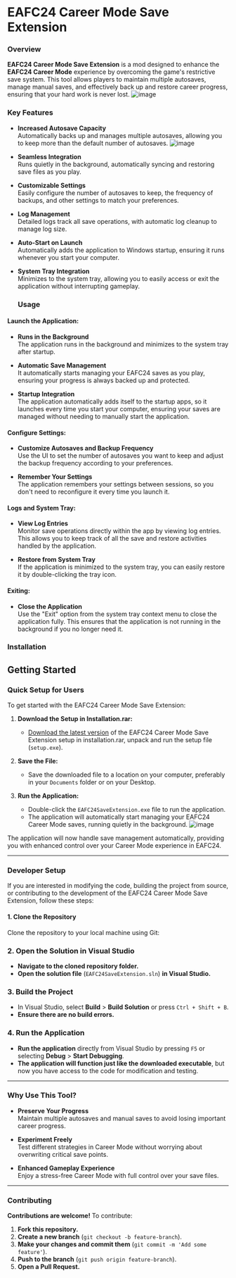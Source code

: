 # **EAFC24 Career Mode Save Extension**

### **Overview**

**EAFC24 Career Mode Save Extension** is a mod designed to enhance the **EAFC24 Career Mode** experience by overcoming the game's restrictive save system. This tool allows players to maintain multiple autosaves, manage manual saves, and effectively back up and restore career progress, ensuring that your hard work is never lost.
![image](https://github.com/user-attachments/assets/7b43fdc2-cc75-4281-b27e-6cf9fa070fea)

### **Key Features**

- **Increased Autosave Capacity**  
  Automatically backs up and manages multiple autosaves, allowing you to keep more than the default number of autosaves.
![image](https://github.com/user-attachments/assets/71dfb335-65c4-402d-af41-6eed8b3728ce)

- **Seamless Integration**  
  Runs quietly in the background, automatically syncing and restoring save files as you play.

- **Customizable Settings**  
  Easily configure the number of autosaves to keep, the frequency of backups, and other settings to match your preferences.

- **Log Management**  
  Detailed logs track all save operations, with automatic log cleanup to manage log size.

- **Auto-Start on Launch**  
  Automatically adds the application to Windows startup, ensuring it runs whenever you start your computer.

- **System Tray Integration**  
  Minimizes to the system tray, allowing you to easily access or exit the application without interrupting gameplay.

  ### **Usage**

#### **Launch the Application:**

- **Runs in the Background**  
  The application runs in the background and minimizes to the system tray after startup.

- **Automatic Save Management**  
  It automatically starts managing your EAFC24 saves as you play, ensuring your progress is always backed up and protected.

- **Startup Integration**  
  The application automatically adds itself to the startup apps, so it launches every time you start your computer, ensuring your saves are managed without needing to manually start the application.

#### **Configure Settings:**

- **Customize Autosaves and Backup Frequency**  
  Use the UI to set the number of autosaves you want to keep and adjust the backup frequency according to your preferences.

- **Remember Your Settings**  
  The application remembers your settings between sessions, so you don't need to reconfigure it every time you launch it.

#### **Logs and System Tray:**

- **View Log Entries**  
  Monitor save operations directly within the app by viewing log entries. This allows you to keep track of all the save and restore activities handled by the application.

- **Restore from System Tray**  
  If the application is minimized to the system tray, you can easily restore it by double-clicking the tray icon.

#### **Exiting:**

- **Close the Application**  
  Use the "Exit" option from the system tray context menu to close the application fully. This ensures that the application is not running in the background if you no longer need it.


### **Installation**

## **Getting Started**

### **Quick Setup for Users**

To get started with the EAFC24 Career Mode Save Extension:

1. **Download the Setup in Installation.rar:**
   - [Download the latest version](https://raw.githubusercontent.com/kosigab/EAFC_24_Career_mode_save_extender/main/Installation.rar) of the EAFC24 Career Mode Save Extension setup in installation.rar, unpack and run the setup file (`setup.exe`).

2. **Save the File:**
   - Save the downloaded file to a location on your computer, preferably in your `Documents` folder or on your Desktop.

3. **Run the Application:**
   - Double-click the `EAFC24SaveExtension.exe` file to run the application. 
   - The application will automatically start managing your EAFC24 Career Mode saves, running quietly in the background.
![image](https://github.com/user-attachments/assets/eee18278-d79b-442e-86d6-7e5e6e77283b)

The application will now handle save management automatically, providing you with enhanced control over your Career Mode experience in EAFC24.

---

### **Developer Setup**

If you are interested in modifying the code, building the project from source, or contributing to the development of the EAFC24 Career Mode Save Extension, follow these steps:

#### **1. Clone the Repository**

Clone the repository to your local machine using Git:

### **2. Open the Solution in Visual Studio**

- **Navigate to the cloned repository folder.**
- **Open the solution file** (`EAFC24SaveExtension.sln`) **in Visual Studio.**

### **3. Build the Project**

- In Visual Studio, select **Build** > **Build Solution** or press `Ctrl + Shift + B`.
- **Ensure there are no build errors.**

### **4. Run the Application**

- **Run the application** directly from Visual Studio by pressing `F5` or selecting **Debug** > **Start Debugging**.
- **The application will function just like the downloaded executable**, but now you have access to the code for modification and testing.

---

### **Why Use This Tool?**

- **Preserve Your Progress**  
  Maintain multiple autosaves and manual saves to avoid losing important career progress.

- **Experiment Freely**  
  Test different strategies in Career Mode without worrying about overwriting critical save points.

- **Enhanced Gameplay Experience**  
  Enjoy a stress-free Career Mode with full control over your save files.

---

### **Contributing**

**Contributions are welcome!** To contribute:

1. **Fork this repository.**
2. **Create a new branch** (`git checkout -b feature-branch`).
3. **Make your changes and commit them** (`git commit -m 'Add some feature'`).
4. **Push to the branch** (`git push origin feature-branch`).
5. **Open a Pull Request.**
